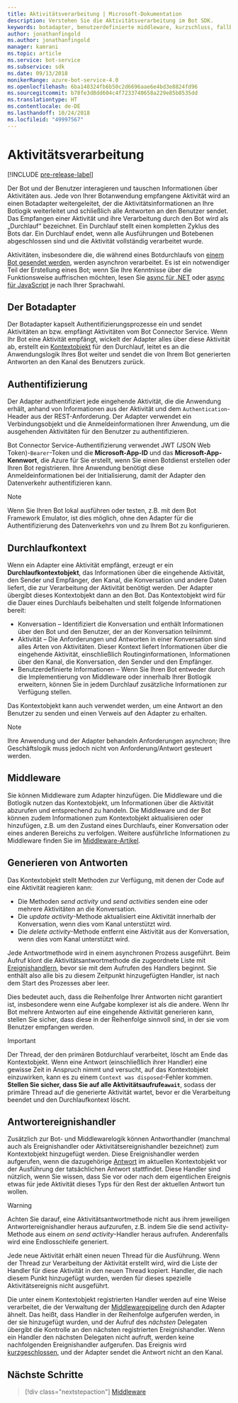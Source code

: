 ```yaml
---
title: Aktivitätsverarbeitung | Microsoft-Dokumentation
description: Verstehen Sie die Aktivitätsverarbeitung im Bot SDK.
keywords: botadapter, benutzerdefinierte middleware, kurzschluss, fallback, ereignishandler
author: jonathanfingold
ms.author: jonathanfingold
manager: kamrani
ms.topic: article
ms.service: bot-service
ms.subservice: sdk
ms.date: 09/13/2018
monikerRange: azure-bot-service-4.0
ms.openlocfilehash: 6ba140324fb6b50c2d6696aae6e4bd3e8824fd96
ms.sourcegitcommit: b78fe3d8dd604c4f7233740658a229e85b8535dd
ms.translationtype: HT
ms.contentlocale: de-DE
ms.lasthandoff: 10/24/2018
ms.locfileid: "49997567"
---
```

# <a name="activity-processing"></a>Aktivitätsverarbeitung

[!INCLUDE [pre-release-label](../includes/pre-release-label.md)]

Der Bot und der Benutzer interagieren und tauschen Informationen über Aktivitäten aus. Jede von Ihrer Botanwendung empfangene Aktivität wird an einen Botadapter weitergeleitet, der die Aktivitätsinformationen an Ihre Botlogik weiterleitet und schließlich alle Antworten an den Benutzer sendet. Das Empfangen einer Aktivität und ihre Verarbeitung durch den Bot wird als „Durchlauf“ bezeichnet. Ein Durchlauf stellt einen kompletten Zyklus des Bots dar. Ein Durchlauf endet, wenn alle Ausführungen und Botebenen abgeschlossen sind und die Aktivität vollständig verarbeitet wurde.

Aktivitäten, insbesondere die, die während eines Botdurchlaufs von [einem Bot gesendet werden](#generating-responses), werden asynchron verarbeitet. Es ist ein notwendiger Teil der Erstellung eines Bot; wenn Sie Ihre Kenntnisse über die Funktionsweise auffrischen möchten, lesen Sie [async für .NET](https://docs.microsoft.com/en-us/dotnet/csharp/async) oder [async für JavaScript](https://developer.mozilla.org/en-US/docs/Web/JavaScript/Reference/Statements/async_function) je nach Ihrer Sprachwahl.

## <a name="the-bot-adapter"></a>Der Botadapter

Der Botadapter kapselt Authentifizierungsprozesse ein und sendet Aktivitäten an bzw. empfängt Aktivitäten vom Bot Connector Service. Wenn Ihr Bot eine Aktivität empfängt, wickelt der Adapter alles über diese Aktivität ab, erstellt ein [Kontextobjekt](#turn-context) für den Durchlauf, leitet es an die Anwendungslogik Ihres Bot weiter und sendet die von Ihrem Bot generierten Antworten an den Kanal des Benutzers zurück.

## <a name="authentication"></a>Authentifizierung

Der Adapter authentifiziert jede eingehende Aktivität, die die Anwendung erhält, anhand von Informationen aus der Aktivität und dem `Authentication`-Header aus der REST-Anforderung. Der Adapter verwendet ein Verbindungsobjekt und die Anmeldeinformationen Ihrer Anwendung, um die ausgehenden Aktivitäten für den Benutzer zu authentifizieren.

Bot Connector Service-Authentifizierung verwendet JWT (JSON Web Token)-`Bearer`-Token und die **Microsoft-App-ID** und das **Microsoft-App-Kennwort**, die Azure für Sie erstellt, wenn Sie einen Botdienst erstellen oder Ihren Bot registrieren. Ihre Anwendung benötigt diese Anmeldeinformationen bei der Initialisierung, damit der Adapter den Datenverkehr authentifizieren kann.

> [!NOTE]
> Wenn Sie Ihren Bot lokal ausführen oder testen, z.B. mit dem Bot Framework Emulator, ist dies möglich, ohne den Adapter für die Authentifizierung des Datenverkehrs von und zu Ihrem Bot zu konfigurieren.

## <a name="turn-context"></a>Durchlaufkontext

Wenn ein Adapter eine Aktivität empfängt, erzeugt er ein **Durchlaufkontextobjekt**, das Informationen über die eingehende Aktivität, den Sender und Empfänger, den Kanal, die Konversation und andere Daten liefert, die zur Verarbeitung der Aktivität benötigt werden. Der Adapter übergibt dieses Kontextobjekt dann an den Bot. Das Kontextobjekt wird für die Dauer eines Durchlaufs beibehalten und stellt folgende Informationen bereit:

* Konversation – Identifiziert die Konversation und enthält Informationen über den Bot und den Benutzer, der an der Konversation teilnimmt.
* Aktivität – Die Anforderungen und Antworten in einer Konversation sind alles Arten von Aktivitäten. Dieser Kontext liefert Informationen über die eingehende Aktivität, einschließlich Routinginformationen, Informationen über den Kanal, die Konversation, den Sender und den Empfänger.
* Benutzerdefinierte Informationen – Wenn Sie Ihren Bot entweder durch die Implementierung von Middleware oder innerhalb Ihrer Botlogik erweitern, können Sie in jedem Durchlauf zusätzliche Informationen zur Verfügung stellen.

Das Kontextobjekt kann auch verwendet werden, um eine Antwort an den Benutzer zu senden und einen Verweis auf den Adapter zu erhalten<!-- to create a new conversation or continue an existing one-->.

> [!NOTE]
> Ihre Anwendung und der Adapter behandeln Anforderungen asynchron; Ihre Geschäftslogik muss jedoch nicht von Anforderung/Antwort gesteuert werden.

## <a name="middleware"></a>Middleware

Sie können Middleware zum Adapter hinzufügen. Die Middleware und die Botlogik nutzen das Kontextobjekt, um Informationen über die Aktivität abzurufen und entsprechend zu handeln. Die Middleware und der Bot können zudem Informationen zum Kontextobjekt aktualisieren oder hinzufügen, z.B. um den Zustand eines Durchlaufs, einer Konversation oder eines anderen Bereichs zu verfolgen. Weitere ausführliche Informationen zu Middleware finden Sie im [Middleware-Artikel](~/v4sdk/bot-builder-concept-middleware.md).

## <a name="generating-responses"></a>Generieren von Antworten

Das Kontextobjekt stellt Methoden zur Verfügung, mit denen der Code auf eine Aktivität reagieren kann:

* Die Methoden _send activity_ und _send activities_ senden eine oder mehrere Aktivitäten an die Konversation.
* Die _update activity_-Methode aktualisiert eine Aktivität innerhalb der Konversation, wenn dies vom Kanal unterstützt wird.
* Die _delete activity_-Methode entfernt eine Aktivität aus der Konversation, wenn dies vom Kanal unterstützt wird.

Jede Antwortmethode wird in einem asynchronen Prozess ausgeführt. Beim Aufruf klont die Aktivitätsantwortmethode die zugeordnete Liste mit [Ereignishandlern](#response-event-handlers), bevor sie mit dem Aufrufen des Handlers beginnt. Sie enthält also alle bis zu diesem Zeitpunkt hinzugefügten Handler, ist nach dem Start des Prozesses aber leer.

Dies bedeutet auch, dass die Reihenfolge Ihrer Antworten nicht garantiert ist, insbesondere wenn eine Aufgabe komplexer ist als die andere. Wenn Ihr Bot mehrere Antworten auf eine eingehende Aktivität generieren kann, stellen Sie sicher, dass diese in der Reihenfolge sinnvoll sind, in der sie vom Benutzer empfangen werden.

> [!IMPORTANT]
> Der Thread, der den primären Botdurchlauf verarbeitet, löscht am Ende das Kontextobjekt. Wenn eine Antwort (einschließlich ihrer Handler) eine gewisse Zeit in Anspruch nimmt und versucht, auf das Kontextobjekt einzuwirken, kann es zu einem `Context was disposed`-Fehler kommen. **Stellen Sie sicher, dass Sie auf alle Aktivitätsaufrufe`await`**, sodass der primäre Thread auf die generierte Aktivität wartet, bevor er die Verarbeitung beendet und den Durchlaufkontext löscht.

## <a name="response-event-handlers"></a>Antwortereignishandler

Zusätzlich zur Bot- und Middlewarelogik können Antworthandler (manchmal auch als Ereignishandler oder Aktivitätsereignishandler bezeichnet) zum Kontextobjekt hinzugefügt werden. Diese Ereignishandler werden aufgerufen, wenn die dazugehörige [Antwort](#generating-responses) im aktuellen Kontextobjekt vor der Ausführung der tatsächlichen Antwort stattfindet. Diese Handler sind nützlich, wenn Sie wissen, dass Sie vor oder nach dem eigentlichen Ereignis etwas für jede Aktivität dieses Typs für den Rest der aktuellen Antwort tun wollen.

> [!WARNING]
> Achten Sie darauf, eine Aktivitätsantwortmethode nicht aus ihrem jeweiligen Antwortereignishandler heraus aufzurufen, z.B. indem Sie die send activity-Methode aus einem _on send activity_-Handler heraus aufrufen. Anderenfalls wird eine Endlosschleife generiert.

Jede neue Aktivität erhält einen neuen Thread für die Ausführung. Wenn der Thread zur Verarbeitung der Aktivität erstellt wird, wird die Liste der Handler für diese Aktivität in den neuen Thread kopiert. Handler, die nach diesem Punkt hinzugefügt wurden, werden für dieses spezielle Aktivitätsereignis nicht ausgeführt.

Die unter einem Kontextobjekt registrierten Handler werden auf eine Weise verarbeitet, die der Verwaltung der [Middlewarepipeline](~/v4sdk/bot-builder-concept-middleware.md#the-bot-middleware-pipeline) durch den Adapter ähnelt. Das heißt, dass Handler in der Reihenfolge aufgerufen werden, in der sie hinzugefügt wurden, und der Aufruf des _nächsten_ Delegaten übergibt die Kontrolle an den nächsten registrierten Ereignishandler. Wenn ein Handler den nächsten Delegaten nicht aufruft, werden keine nachfolgenden Ereignishandler aufgerufen. Das Ereignis wird [kurzgeschlossen](~/v4sdk/bot-builder-concept-middleware.md#short-circuiting), und der Adapter sendet die Antwort nicht an den Kanal.

## <a name="next-steps"></a>Nächste Schritte

> [!div class="nextstepaction"]
> [Middleware](~/v4sdk/bot-builder-concept-middleware.md)
